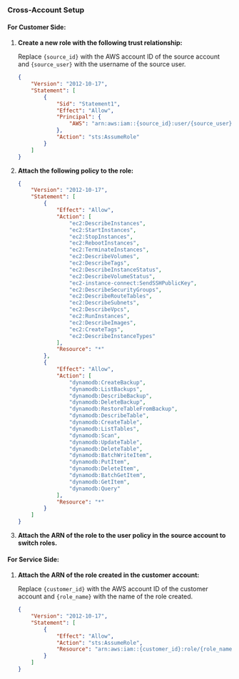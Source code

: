 ### Cross-Account Setup

#### For Customer Side:

1. **Create a new role with the following trust relationship:**

   Replace `{source_id}` with the AWS account ID of the source account and `{source_user}` with the username of the source user.

   ```json
   {
       "Version": "2012-10-17",
       "Statement": [
           {
               "Sid": "Statement1",
               "Effect": "Allow",
               "Principal": {
                   "AWS": "arn:aws:iam::{source_id}:user/{source_user}"
               },
               "Action": "sts:AssumeRole"
           }
       ]
   }
   ```

2. **Attach the following policy to the role:**

   ```json
   {
       "Version": "2012-10-17",
       "Statement": [
           {
               "Effect": "Allow",
               "Action": [
                   "ec2:DescribeInstances",
                   "ec2:StartInstances",
                   "ec2:StopInstances",
                   "ec2:RebootInstances",
                   "ec2:TerminateInstances",
                   "ec2:DescribeVolumes",
                   "ec2:DescribeTags",
                   "ec2:DescribeInstanceStatus",
                   "ec2:DescribeVolumeStatus",
                   "ec2-instance-connect:SendSSHPublicKey",
                   "ec2:DescribeSecurityGroups",
                   "ec2:DescribeRouteTables",
                   "ec2:DescribeSubnets",
                   "ec2:DescribeVpcs",
                   "ec2:RunInstances",
                   "ec2:DescribeImages",
                   "ec2:CreateTags",
                   "ec2:DescribeInstanceTypes"
               ],
               "Resource": "*"
           },
           {
               "Effect": "Allow",
               "Action": [
                   "dynamodb:CreateBackup",
                   "dynamodb:ListBackups",
                   "dynamodb:DescribeBackup",
                   "dynamodb:DeleteBackup",
                   "dynamodb:RestoreTableFromBackup",
                   "dynamodb:DescribeTable",
                   "dynamodb:CreateTable",
                   "dynamodb:ListTables",
                   "dynamodb:Scan",
                   "dynamodb:UpdateTable",
                   "dynamodb:DeleteTable",
                   "dynamodb:BatchWriteItem",
                   "dynamodb:PutItem",
                   "dynamodb:DeleteItem",
                   "dynamodb:BatchGetItem",
                   "dynamodb:GetItem",
                   "dynamodb:Query"
               ],
               "Resource": "*"
           }
       ]
   }
   ```

3. **Attach the ARN of the role to the user policy in the source account to switch roles.**

#### For Service Side:

1. **Attach the ARN of the role created in the customer account:**

   Replace `{customer_id}` with the AWS account ID of the customer account and `{role_name}` with the name of the role created.

   ```json
   {
       "Version": "2012-10-17",
       "Statement": [
           {
               "Effect": "Allow",
               "Action": "sts:AssumeRole",
               "Resource": "arn:aws:iam::{customer_id}:role/{role_name}"
           }
       ]
   }
   ```